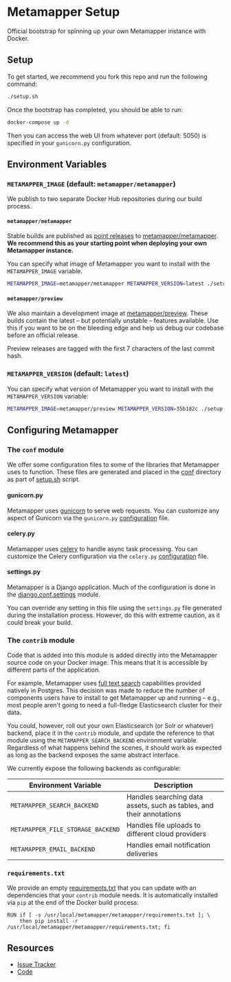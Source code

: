 # Metamapper Setup

Official bootstrap for spinning up your own Metamapper instance with Docker.

## Setup

To get started, we recommend you fork this repo and run the following command:

```bash
./setup.sh
```

Once the bootstrap has completed, you should be able to run:

```bash
docker-compose up -d
```

Then you can access the web UI from whatever port (default: 5050) is specified in your `gunicorn.py` configuration.

## Environment Variables

### `METAMAPPER_IMAGE` (default: `metamapper/metamapper`)

We publish to two separate Docker Hub repositories during our build process.

#### `metamapper/metamapper`

Stable builds are published as [point releases](https://semver.org/) to [metamapper/metamapper](https://hub.docker.com/r/metamapper/metamapper). **We recommend this as your starting point when deploying your own Metamapper instance.**

You can specify what image of Metamapper you want to install with the `METAMAPPER_IMAGE` variable.

```bash
METAMAPPER_IMAGE=metamapper/metamapper METAMAPPER_VERSION=latest ./setup.sh
```

#### `metamapper/preview`

We also maintain a development image at [metamapper/preview](https://hub.docker.com/r/metamapper/preview). These builds contain the latest – but potentially unstable – features available. Use this if you want to be on the bleeding edge and help us debug our codebase before an official release.

Preview releases are tagged with the first 7 characters of the last commit hash.

### `METAMAPPER_VERSION` (default: `latest`)

You can specify what version of Metamapper you want to install with the `METAMAPPER_VERSION` variable:

```bash
METAMAPPER_IMAGE=metamapper/preview METAMAPPER_VERSION=35b182c ./setup.sh
```

## Configuring Metamapper

### The `conf` module

We offer some configuration files to some of the libraries that Metamapper uses to function. These files are generated and placed in the [conf](metamapper/conf) directory as part of [setup.sh](setup.sh) script.

#### gunicorn.py

Metamapper uses [gunicorn](https://docs.gunicorn.org/en/stable/index.html) to serve web requests. You can customize any aspect of Gunicorn via the `gunicorn.py` [configuration](https://docs.gunicorn.org/en/stable/configure.html) file.

#### celery.py

Metamapper uses [celery](https://docs.celeryproject.org/en/stable/index.html) to handle async task processing. You can customize the Celery configuration via the `celery.py` [configuration](https://docs.celeryproject.org/en/stable/userguide/configuration.html) file.

#### settings.py

Metamapper is a Django application. Much of the configuration is done in the [django.conf.settings](https://github.com/metamapper-io/metamapper/blob/master/metamapper/settings.py) module.

You can override any setting in this file using the `settings.py` file generated during the installation process. However, do this with extreme caution, as it could break your build.

### The `contrib` module

Code that is added into this module is added directly into the Metamapper source code on your Docker image. This means that it is accessible by different parts of the application.

For example, Metamapper uses [full text search](https://www.postgresql.org/docs/9.6/textsearch.html) capabilities provided natively in Postgres. This decision was made to reduce the number of components users have to install to get Metamapper up and running – e.g., most people aren't going to need a full-fledge Elasticsearch cluster for their data.

You could, however, roll out your own Elasticsearch (or Solr or whatever) backend, place it in the `contrib` module, and update the reference to that module using the `METAMAPPER_SEARCH_BACKEND` environment variable. Regardless of what happens behind the scenes, it should work as expected as long as the backend exposes the same abstract interface.

We currently expose the following backends as configurable:

| Environment Variable | Description |
| -------------------- | ----------- |
| `METAMAPPER_SEARCH_BACKEND` | Handles searching data assets, such as tables, and their annotations |
| `METAMAPPER_FILE_STORAGE_BACKEND` | Handles file uploads to different cloud providers |
| `METAMAPPER_EMAIL_BACKEND` | Handles email notification deliveries |


### `requirements.txt`

We provide an empty [requirements.txt](metamapper/requirements.txt) that you can update with an dependencies that your `contrib` module needs. It is automatically installed via `pip` at the end of the Docker build process:

```docker
RUN if [ -s /usr/local/metamapper/metamapper/requirements.txt ]; \
    then pip install -r /usr/local/metamapper/metamapper/requirements.txt; fi
```

## Resources

- [Issue Tracker](https://github.com/metamapper-io/metamapper-setup/issues)
- [Code](https://github.com/metamapper-io/metamapper)
